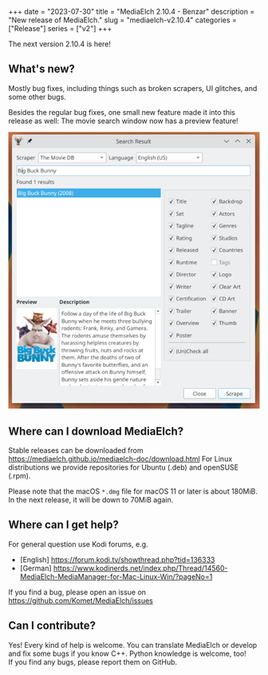+++
date = "2023-07-30"
title = "MediaElch 2.10.4 - Benzar"
description = "New release of MediaElch."
slug = "mediaelch-v2.10.4"
categories = ["Release"]
series = ["v2"]
+++

The next version 2.10.4 is here!


## What's new?

Mostly bug fixes, including things such as broken scrapers, UI glitches,
and some other bugs.

Besides the regular bug fixes, one small new feature made it into this
release as well: The movie search window now has a preview feature!

![MediaElch's movie search preview](/images/releases/v2.10.4/MediaElch_v2.10.4_Movie_Search_Preview.png)

## Where can I download MediaElch?

Stable releases can be downloaded from <https://mediaelch.github.io/mediaelch-doc/download.html>
For Linux distributions we provide repositories for Ubuntu (.deb) and openSUSE (.rpm).

Please note that the macOS `*.dmg` file for macOS 11 or later is about 180MiB.
In the next release, it will be down to 70MiB again.

## Where can I get help?

For general question use Kodi forums, e.g.

  - [English] https://forum.kodi.tv/showthread.php?tid=136333
  - [German] https://www.kodinerds.net/index.php/Thread/14560-MediaElch-MediaManager-for-Mac-Linux-Win/?pageNo=1

If you find a bug, please open an issue on https://github.com/Komet/MediaElch/issues


## Can I contribute?

Yes! Every kind of help is welcome. You can translate MediaElch or develop and
fix some bugs if you know C++.  Python knowledge is welcome, too!  
If you find any bugs, please report them on GitHub.

[changelog]: https://mediaelch.github.io/mediaelch-doc/release-notes.html
